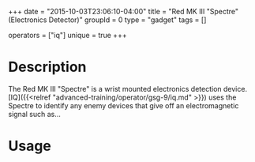 +++
date = "2015-10-03T23:06:10-04:00"
title = "Red MK III \"Spectre\" (Electronics Detector)"
groupId = 0
type = "gadget"
tags = []

operators = ["iq"]
unique = true
+++

# Description

The Red MK III "Spectre" is a wrist mounted electronics detection device. [IQ]({{<relref "advanced-training/operator/gsg-9/iq.md" >}}) uses the Spectre to identify any enemy devices that give off an electromagnetic signal such as...

# Usage
